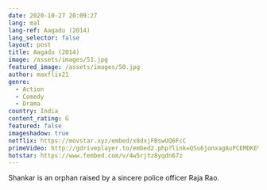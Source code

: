 ```yaml
---
date: 2020-10-27 20:09:27
lang: mal
lang-ref: Aagadu (2014)
lang_selector: false
layout: post
title: Aagadu (2014)
image: /assets/images/51.jpg
featured_image: /assets/images/50.jpg
author: maxflix21
genre:
  - Action
  - Comedy
  - Drama
country: India
content_rating: G
featured: false
imageshadow: true
netflix: https://movstar.xyz/embed/x8dxjFBswUQ6FcC
primeVideo: http://gdriveplayer.to/embed2.php?link=QSu6jonxagAuPCEMDKE%252B%252BAUuIWfhT3uByx%252FnnTZMDzFyLcr3lasGLG0y3r2ElBXD%252BA4Wq7FqmAyBNhGnV0nP48PNYdHCTyrdNywx7FDr%252BFB7JsTf3KwsNc5i93woyPYjG1vGI3TN4u3eyhOmZIAIewiZjlbKxZy2AzdqIYanExzoKokiwALSVEXMU%252FOTtXIec%253D
hotstar: https://www.fembed.com/v/4w5rjtz8yqdn67z
---
```

Shankar is an orphan raised by a sincere police officer Raja Rao.